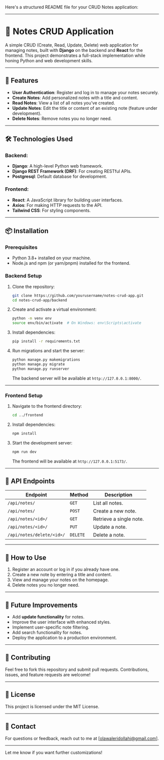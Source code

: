 Here's a structured README file for your CRUD Notes application:

---

# 📝 Notes CRUD Application

A simple CRUD (Create, Read, Update, Delete) web application for managing notes, built with **Django** on the backend and **React** for the frontend. This project demonstrates a full-stack implementation while honing Python and web development skills.

---

## 🚀 Features

- **User Authentication**: Register and log in to manage your notes securely.
- **Create Notes**: Add personalized notes with a title and content.
- **Read Notes**: View a list of all notes you’ve created.
- **Update Notes**: Edit the title or content of an existing note (feature under development).
- **Delete Notes**: Remove notes you no longer need.

---

## 🛠️ Technologies Used

### Backend:

- **Django**: A high-level Python web framework.
- **Django REST Framework (DRF)**: For creating RESTful APIs.
- **Postgresql**: Default database for development.

### Frontend:

- **React**: A JavaScript library for building user interfaces.
- **Axios**: For making HTTP requests to the API.
- **Tailwind CSS**: For styling components.

---

## 📦 Installation

### Prerequisites

- Python 3.8+ installed on your machine.
- Node.js and npm (or yarn/pnpm) installed for the frontend.

### Backend Setup

1. Clone the repository:

   ```bash
   git clone https://github.com/yourusername/notes-crud-app.git
   cd notes-crud-app/backend
   ```

2. Create and activate a virtual environment:

   ```bash
   python -m venv env
   source env/bin/activate  # On Windows: env\Scripts\activate
   ```

3. Install dependencies:

   ```bash
   pip install -r requirements.txt
   ```

4. Run migrations and start the server:

   ```bash
   python manage.py makemigrations
   python manage.py migrate
   python manage.py runserver
   ```

   The backend server will be available at `http://127.0.0.1:8000/`.

---

### Frontend Setup

1. Navigate to the frontend directory:

   ```bash
   cd ../frontend
   ```

2. Install dependencies:

   ```bash
   npm install
   ```

3. Start the development server:

   ```bash
   npm run dev
   ```

   The frontend will be available at `http://127.0.0.1:5173/`.

---

## 📄 API Endpoints

| Endpoint                  | Method   | Description             |
| ------------------------- | -------- | ----------------------- |
| `/api/notes/`             | `GET`    | List all notes.         |
| `/api/notes/`             | `POST`   | Create a new note.      |
| `/api/notes/<id>/`        | `GET`    | Retrieve a single note. |
| `/api/notes/<id>/`        | `PUT`    | Update a note.          |
| `/api/notes/delete/<id>/` | `DELETE` | Delete a note.          |

---

## 🌟 How to Use

1. Register an account or log in if you already have one.
2. Create a new note by entering a title and content.
3. View and manage your notes on the homepage.
4. Delete notes you no longer need.

---

## 🧩 Future Improvements

- Add **update functionality** for notes.
- Improve the user interface with enhanced styles.
- Implement user-specific note filtering.
- Add search functionality for notes.
- Deploy the application to a production environment.

---

## 🤝 Contributing

Feel free to fork this repository and submit pull requests. Contributions, issues, and feature requests are welcome!

---

## 📜 License

This project is licensed under the MIT License.

---

## 📧 Contact

For questions or feedback, reach out to me at [olawaleridollahi@gmail.com].

---

Let me know if you want further customizations!
